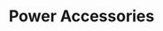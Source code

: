 ---
title: Power Accessories
permalink: /product/power/
layout: accessory-display-page
description: Power Accessories for 96Boards
accessories:
  - accessory_permalink: /product/power/
    accessory_category: power
    accessory_title: Plug-In Adapter Single-OUT 12V 2A 24W
    accessory_description: |-
        AES-ACC-U96-PWR is the lowest-cost 96Boards-compatible power supply from Avnet that supplies 12V @ 2A. It has a US plug and supports 100-240
        VAC. This power supply recommended for designs that do not consume much power through the expansion mezzanines or USB 3.0 host connectors.
    accessory_order_link:
        - http://avnet.me/96BoardPower2A
    accessory_search_term: AES-ACC-U96-PWR
    accessory_images:
        - avnet-2a-power-1.png
  - accessory_permalink: /product/power/
    accessory_category: power
    accessory_title: Plug-In Adapter Single-OUT 12V 4A 48W
    accessory_description: |-
        AES-ACC-U96-4APWR is our highest power 96Boards-compatible power supply from Avnet that supplies 12V @ 4A. It ships with an international plug
        set and supports 100-240 VAC. This power supply is recommended for designs that may consume power through the expansion mezzanines or USB 3.0
        host connectors.
    accessory_order_link:
        - http://avnet.me/96BoardPower4A
    accessory_search_term: AES-ACC-U96-4APWR
    accessory_images:
        - avnet-4a-power-1.png
  - accessory_permalink: /product/power/
    accessory_category: power
    accessory_title: Plug-In Adapter Single-OUT 12V 2A 24W
    accessory_description: |-
        Arrow is providing this power supply worldwide and recommend it for all 96Boards.
        The adapter has a US plug, but supports 90-264V AC input and 12V 2A output.
    accessory_order_link:
        - https://www.arrow.com/en/products/wm24p6-12-a-ql/autec-power-systems
    accessory_search_term: Plug-In Adapter Single-OUT 12V 2A 24W
    accessory_images:
        - accessories-arrow-power.jpg
  - accessory_permalink: /product/power/
    accessory_category: power
    accessory_title: Universal power supply
    accessory_description: |-
        This is a 12V 2A power supply with universal connectivity on both ends.
        A little more expensive than a standard 1.7mm or 2.1mm supply with a
        fixed power plug , we have used these on the HiKey and DragonBoard 410c
        boards without any issues or adapters required. One thing to ensure is
        that the board end is connected with center pin positive.
    accessory_order_link:
        - http://cpc.farnell.com/ideal-power/25hk-ab-120a250-cp6/psu-desktop-plug-in-12v-2-5a-vi/dp/PW04128?rpsku=rel1:PW03336&isexcsku=false
    accessory_search_term: 25HK-AB-120A250-CP
    accessory_more_info: https://www.idealpower.co.uk/products/25hk-ab-120a250-cp/
    accessory_images:
        - accessories-2.png
  - accessory_permalink: /product/power/
    accessory_category: power
    accessory_title: 5.5/2.1mm to 4.75/1.7mm cable DC plug converter
    accessory_description: |-
        This cable adapter seems to be easier to find that the direct converter,
        but offers a similar low cost solution to convert more readily available
        12V 2A 5.5/2.1mm power supplies down to the 96Boards 4.75/1.7mm power jack.
    accessory_order_link:
        - https://www.superpowersupply.com/super-power-supply-5-5x2-1mm-to-4-8x1-7mm-5-5mm-x-2-1mm-to-4-8mm-x-1-7mm-tip-size-ac-adapter-barrel-plug-for-wall-chargers.php
    accessory_search_term: 2.1mm to 1.7mm power adapter
    accessory_images:
        - accessories-power-3.png
  - accessory_permalink: /product/power/
    accessory_category: power
    accessory_title: 2.1mm to 1.7mm DC plug adapter
    accessory_description: |-
        Low cost solution to convert more readily available 12V 2A 2.1mm power
        supplies down to the 96Boards 1.7mm power jack.
    accessory_order_link:
        - http://www.amazon.co.uk/5-5mm-1-7mm-2-1mm-Female-Adapter/dp/B00MJSNNDC/ref=sr_1_19?ie=UTF8&qid=1422616362&sr=8-19
    accessory_search_term: 2.1mm to 1.7mm power adapter
    accessory_images:
        - accessories-power-4.png
---